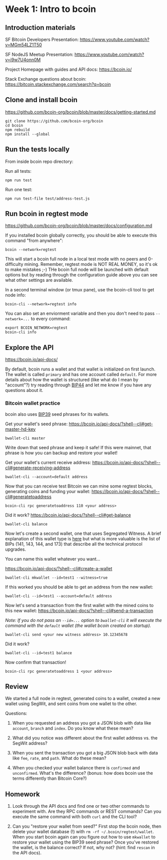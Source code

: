 # Week 1: Intro to bcoin

## Introduction materials

SF Bitcoin Developers Presentation: https://www.youtube.com/watch?v=MGm54LZ1T50

SF NodeJS Meetup Presentation: https://www.youtube.com/watch?v=i9w7U4onn0M

Project Homepage with guides and API docs: https://bcoin.io/

Stack Exchange questions about bcoin: https://bitcoin.stackexchange.com/search?q=bcoin

## Clone and install bcoin

https://github.com/bcoin-org/bcoin/blob/master/docs/getting-started.md

```
git clone https://github.com/bcoin-org/bcoin
cd bcoin
npm rebuild
npm install --global
```

## Run the tests locally

From inside bcoin repo directory:

Run all tests:

```
npm run test
```

Run one test:

```
npm run test-file test/address-test.js
```

## Run bcoin in regtest mode

https://github.com/bcoin-org/bcoin/blob/master/docs/configuration.md

If you installed bcoin globally correctly, you should be able to execute this command "from anywhere":

```
bcoin --network=regtest
```

This will start a bcoin full node in a local test mode with no peers and 0-difficulty mining.
Remember, regtest mode is NOT REAL MONEY, so it's ok to make mistakes ;-)
THe bcoin full node will be launched with default options but by reading through the configuration guide above
you can see what other settings are available.

In a second terminal window (or tmux pane), use the bcoin-cli tool to get node info:

```
bcoin-cli --network=regtest info
```

You can also set an enviorment variable and then you don't need to pass `--network=...` to every command:

```
export BCOIN_NETWORK=regtest
bcoin-cli info
```

## Explore the API

https://bcoin.io/api-docs/

By default, bcoin runs a wallet and that wallet is initialized on first launch.
The wallet is called `primary` and has one account called `default`. For more
details about how the wallet is structured (like what do I mean by "account"?)
try reading through [BIP44](https://github.com/bitcoin/bips/blob/master/bip-0044.mediawiki)
and let me know if you have any questions about it.

### Bitcoin wallet practice

bcoin also uses [BIP39](https://github.com/bitcoin/bips/blob/master/bip-0039.mediawiki)
seed phrases for its wallets.

Get your wallet's seed phrase: https://bcoin.io/api-docs/?shell--cli#get-master-hd-key

```
bwallet-cli master
```

Write down that seed phrase and keep it safe! If this were mainnet, that phrase is
how you can backup and restore your wallet!

Get your wallet's current receive address: https://bcoin.io/api-docs/?shell--cli#generate-receiving-address

```
bwallet-cli --account=default address
```

Now that you can receive test Bitcoin we can mine some regtest blocks, generating
coins and funding your wallet: https://bcoin.io/api-docs/?shell--cli#generatetoaddress

```
bcoin-cli rpc generatetoaddress 110 <your address>
```

Did it work? https://bcoin.io/api-docs/?shell--cli#get-balance

```
bwallet-cli balance
```

Now let's create a second wallet, one that uses Segregated Witness. A brief explanation
of this wallet type is [here](https://en.bitcoin.it/wiki/Segregated_Witness) but what is
more valuable is the list of BIPs (141, 143, 144, and 173) that describe all the technical
protocol upgrades.

You can name this wallet whatever you want...

https://bcoin.io/api-docs/?shell--cli#create-a-wallet

```
bwallet-cli mkwallet --id=test1 --witness=true
```

If this worked you should be able to get an address from the new wallet:

```
bwallet-cli --id=test1 --account=default address
```

Now let's send a transaction from the first wallet with the mined coins to this new wallet:
https://bcoin.io/api-docs/?shell--cli#send-a-transaction

_Note: If you do not pass an `--id=...` option to `bwallet-cli` it will execute the command
with the `default` wallet (the wallet bcoin created on startup)._

```
bwallet-cli send <your new witness address> 10.12345678
```

Did it work?

```
bwallet-cli --id=test1 balance
```

Now confirm that transaction!

```
bcoin-cli rpc generatetoaddress 1 <your address>
```

## Review

We started a full node in regtest, generated coins to a wallet, created a new
wallet using SegWit, and sent coins from one wallet to the other.

Questions:

1. When you requested an address you got a JSON blob with data like `account`, `branch` and `index`.
Do you know what these mean?

2. What did you notice was different about the first wallet address vs. the SegWit address?

3. When you sent the transaction you got a big JSON blob back with data like `fee`, `rate`, and `path`.
What do these mean?

4. When you checked your wallet balance there is `confirmed` and `unconfirmed`.
What's the difference? (bonus: how does bcoin use the terms differently than Bitcoin Core?)

## Homework

1. Look through the API docs and find one or two other commands to experiment with.
Are they RPC commands or REST commands? Can you execute the same command with both `curl`
and the CLI tool?

2. Can you "restore your wallet from seed?" First stop the bcoin node, then delete
your wallet database (!) with `rm -rf ~/.bcoin/regtest/wallet`. When you start bcoin
again can you figure out how to use `mkwallet` to restore your wallet using the BIP39
seed phrase? Once you've restored the wallet, is the balance correct? If not, why not?
(hint: find `rescan` in the API docs).
